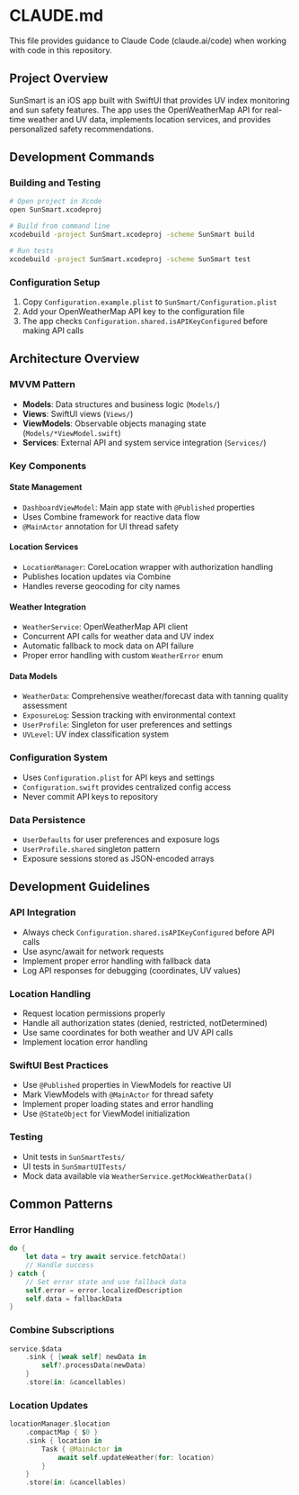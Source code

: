 # CLAUDE.md

This file provides guidance to Claude Code (claude.ai/code) when working with code in this repository.

## Project Overview

SunSmart is an iOS app built with SwiftUI that provides UV index monitoring and sun safety features. The app uses the OpenWeatherMap API for real-time weather and UV data, implements location services, and provides personalized safety recommendations.

## Development Commands

### Building and Testing
```bash
# Open project in Xcode
open SunSmart.xcodeproj

# Build from command line
xcodebuild -project SunSmart.xcodeproj -scheme SunSmart build

# Run tests
xcodebuild -project SunSmart.xcodeproj -scheme SunSmart test
```

### Configuration Setup
1. Copy `Configuration.example.plist` to `SunSmart/Configuration.plist`
2. Add your OpenWeatherMap API key to the configuration file
3. The app checks `Configuration.shared.isAPIKeyConfigured` before making API calls

## Architecture Overview

### MVVM Pattern
- **Models**: Data structures and business logic (`Models/`)
- **Views**: SwiftUI views (`Views/`)  
- **ViewModels**: Observable objects managing state (`Models/*ViewModel.swift`)
- **Services**: External API and system service integration (`Services/`)

### Key Components

#### State Management
- `DashboardViewModel`: Main app state with `@Published` properties
- Uses Combine framework for reactive data flow
- `@MainActor` annotation for UI thread safety

#### Location Services
- `LocationManager`: CoreLocation wrapper with authorization handling
- Publishes location updates via Combine
- Handles reverse geocoding for city names

#### Weather Integration
- `WeatherService`: OpenWeatherMap API client
- Concurrent API calls for weather data and UV index
- Automatic fallback to mock data on API failure
- Proper error handling with custom `WeatherError` enum

#### Data Models
- `WeatherData`: Comprehensive weather/forecast data with tanning quality assessment
- `ExposureLog`: Session tracking with environmental context
- `UserProfile`: Singleton for user preferences and settings
- `UVLevel`: UV index classification system

### Configuration System
- Uses `Configuration.plist` for API keys and settings
- `Configuration.swift` provides centralized config access
- Never commit API keys to repository

### Data Persistence
- `UserDefaults` for user preferences and exposure logs
- `UserProfile.shared` singleton pattern
- Exposure sessions stored as JSON-encoded arrays

## Development Guidelines

### API Integration
- Always check `Configuration.shared.isAPIKeyConfigured` before API calls
- Use async/await for network requests
- Implement proper error handling with fallback data
- Log API responses for debugging (coordinates, UV values)

### Location Handling  
- Request location permissions properly
- Handle all authorization states (denied, restricted, notDetermined)
- Use same coordinates for both weather and UV API calls
- Implement location error handling

### SwiftUI Best Practices
- Use `@Published` properties in ViewModels for reactive UI
- Mark ViewModels with `@MainActor` for thread safety
- Implement proper loading states and error handling
- Use `@StateObject` for ViewModel initialization

### Testing
- Unit tests in `SunSmartTests/`
- UI tests in `SunSmartUITests/`
- Mock data available via `WeatherService.getMockWeatherData()`

## Common Patterns

### Error Handling
```swift
do {
    let data = try await service.fetchData()
    // Handle success
} catch {
    // Set error state and use fallback data
    self.error = error.localizedDescription
    self.data = fallbackData
}
```

### Combine Subscriptions
```swift
service.$data
    .sink { [weak self] newData in
        self?.processData(newData)
    }
    .store(in: &cancellables)
```

### Location Updates
```swift
locationManager.$location
    .compactMap { $0 }
    .sink { location in
        Task { @MainActor in
            await self.updateWeather(for: location)
        }
    }
    .store(in: &cancellables)
```